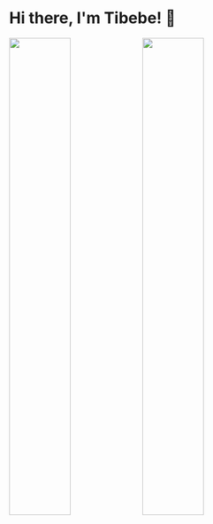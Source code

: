 # Hi there, I'm Tibebe! 👋

<img alighn='left' width="47%" src="https://github-readme-stats.vercel.app/api?username=tib-source&show_icons=true&theme=radical" /> 
<img alighn='left' width="47%" src="https://github-readme-stats.vercel.app/api/top-langs/?username=tib-source&layout=compact" /> 

<!--
**tib-source/tib-source** is a ✨ _special_ ✨ repository because its `README.md` (this file) appears on your GitHub profile.

Here are some ideas to get you started:

- 🔭 I’m currently working on ...
- 🌱 I’m currently learning ...
- 👯 I’m looking to collaborate on ...
- 🤔 I’m looking for help with ...
- 💬 Ask me about ...
- 📫 How to reach me: ...
- 😄 Pronouns: ...
- ⚡ Fun fact: ...
-->
